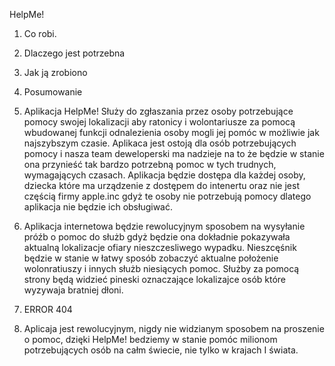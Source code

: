 HelpMe!

1. Co robi.
2. Dlaczego jest potrzebna
3. Jak ją zrobiono
4. Posumowanie

5. Aplikacja HelpMe! Służy do zgłaszania przez osoby potrzebujące pomocy swojej lokalizacji aby ratonicy i wolontariusze za pomocą wbudowanej funkcji odnalezienia osoby mogli jej pomóc w możliwie jak najszybszym czasie. Aplikaca jest ostoją dla osób potrzebujących pomocy i nasza team deweloperski ma nadzieje na to że będzie w stanie ona przynieść tak bardzo potrzebną pomoc w tych trudnych, wymagających czasach. Aplikacja będzie dostępa dla każdej osoby, dziecka które ma urządzenie z dostępem do intenertu oraz nie jest częścią firmy apple.inc gdyż te osoby nie potrzebują pomocy dlatego aplikacja nie będzie ich obsługiwać.

6. Aplikacja internetowa będzie rewolucyjnym sposobem na wysyłanie próźb o pomoc do służb gdyż będzie ona dokładnie pokazywała aktualną lokalizacje ofiary nieszczesliwego wypadku. Nieszcęśnik będzie w stanie w łatwy sposób zobaczyć aktualne położenie wolonratiuszy i innych służb niesiących pomoc.
   Służby za pomocą strony będą widzieć pineski oznaczające lokalizajce osób które wyzywaja bratniej dłoni.

7. ERROR 404

8. Aplicaja jest rewolucyjnym, nigdy nie widzianym sposobem na proszenie o pomoc, dzięki HelpMe! bedziemy w stanie pomóc milionom potrzebujących osób na całm świecie, nie tylko w krajach I świata.

